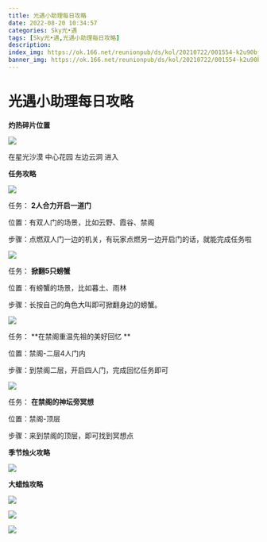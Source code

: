 ```yaml
---
title: 光遇小助理每日攻略
date: 2022-08-20 10:34:57
categories: Sky光•遇
tags: [Sky光•遇,光遇小助理每日攻略]
description: 
index_img: https://ok.166.net/reunionpub/ds/kol/20210722/001554-k2u90bj7ay.png?imageView&thumbnail=600x0&type=jpg
banner_img: https://ok.166.net/reunionpub/ds/kol/20210722/001554-k2u90bj7ay.png?imageView&thumbnail=600x0&type=jpg
---
```

# 光遇小助理每日攻略
**灼热碎片位置**

![](https://ok.166.net/reunionpub/ds/kol/20220810/002837-7zyqtbfn4i.jpeg)

在星光沙漠 中心花园 左边云洞 进入

  

 **任务攻略**

![](https://ok.166.net/reunionpub/ds/kol/20220820/004916-kw70nsizl6.png)

任务： **2人合力开启一道门**

位置：有双人门的场景，比如云野、霞谷、禁阁

步骤：点燃双人门一边的机关，有玩家点燃另一边开启门的话，就能完成任务啦

![](https://ok.166.net/reunionpub/ds/kol/20220820/004956-60ys14qlk9.png)

任务： **掀翻5只螃蟹**

位置：有螃蟹的场景，比如暮土、雨林

步骤：长按自己的角色大叫即可掀翻身边的螃蟹。

![](https://ok.166.net/reunionpub/ds/kol/20220820/005153-lpd89btmhz.png)

任务： **在禁阁重温先祖的美好回忆  **

位置：禁阁-二层4人门内

步骤：到禁阁二层，开启四人门，完成回忆任务即可

![](https://ok.166.net/reunionpub/ds/kol/20220820/005226-gtnss4zdrk.png)

任务： **在禁阁的神坛旁冥想**

位置：禁阁-顶层

步骤：来到禁阁的顶层，即可找到冥想点

 **季节烛火攻略**

![](https://ok.166.net/reunionpub/ds/kol/20220820/005058-tb5093r4gy.png)

  

 **大蜡烛攻略**

![](https://ok.166.net/reunionpub/ds/kol/20220820/005510-3s78l9t4nf.png)

![](https://ok.166.net/reunionpub/ds/kol/20220820/005503-7qs09hokjc.png)

![](https://ok.166.net/reunionpub/ds/kol/20220820/005531-dafkruwh35.png)

  

  

  

